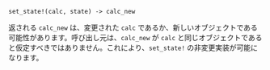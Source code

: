 `set_state!(calc, state) -> calc_new`

返される `calc_new` は、変更された `calc` であるか、新しいオブジェクトである可能性があります。呼び出し元は、`calc_new` が `calc` と同じオブジェクトであると仮定すべきではありません。これにより、`set_state!` の非変更実装が可能になります。
